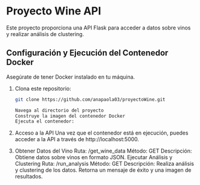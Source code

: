 # Proyecto Wine API

Este proyecto proporciona una API Flask para acceder a datos sobre vinos y realizar análisis de clustering.

## Configuración y Ejecución del Contenedor Docker

Asegúrate de tener Docker instalado en tu máquina.

1. Clona este repositorio:
   ```bash
   git clone https://github.com/anapaola03/proyectoWine.git

   Navega al directorio del proyecto
   Construye la imagen del contenedor Docker
   Ejecuta el contenedor:
2. Acceso a la API
Una vez que el contenedor está en ejecución, puedes acceder a la API a través de http://localhost:5000.

3. Obtener Datos del Vino
Ruta: /get_wine_data
Método: GET
Descripción: Obtiene datos sobre vinos en formato JSON.
Ejecutar Análisis y Clustering
Ruta: /run_analysis
Método: GET
Descripción: Realiza análisis y clustering de los datos. Retorna un mensaje de éxito y una imagen de resultados.
